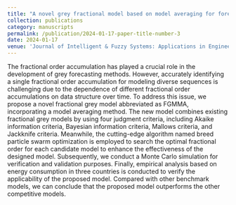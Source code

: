 ```yaml
---
title: "A novel grey fractional model based on model averaging for forecasting time series"
collection: publications
category: manuscripts
permalink: /publication/2024-01-17-paper-title-number-3
date: 2024-01-17
venue: 'Journal of Intelligent & Fuzzy Systems: Applications in Engineering and Technology'
---
```

The fractional order accumulation has played a crucial role in the development of grey forecasting
methods. However, accurately identifying a single fractional order accumulation for modeling diverse sequences is challenging
due to the dependence of different fractional order accumulations on data structure over time. To address this issue, we
propose a novel fractional grey model abbreviated as FGMMA, incorporating a model averaging method. The new model
combines existing fractional grey models by using four judgment criteria, including Akaike information criteria, Bayesian
information criteria, Mallows criteria, and Jackknife criteria. Meanwhile, the cutting-edge algorithm named breed particle
swarm optimization is employed to search the optimal fractional order for each candidate model to enhance the effectiveness
of the designed model. Subsequently, we conduct a Monte Carlo simulation for verification and validation purposes. Finally,
empirical analysis based on energy consumption in three countries is conducted to verify the applicability of the proposed
model. Compared with other benchmark models, we can conclude that the proposed model outperforms the other competitive
models.
